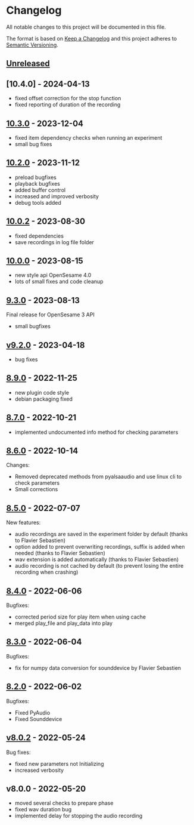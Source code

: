 # Changelog

All notable changes to this project will be documented in this file.

The format is based on [Keep a Changelog](http://keepachangelog.com/en/1.0.0/)
and this project adheres to [Semantic Versioning](http://semver.org/spec/v2.0.0.html).

## [Unreleased]


## [10.4.0] - 2024-04-13

- fixed offset correction for the stop function
- fixed reporting of duration of the recording
    
## [10.3.0] - 2023-12-04

- fixed item dependency checks when running an experiment
- small bug fixes
    
## [10.2.0] - 2023-11-12

- preload bugfixes
- playback bugfixes
- added buffer control
- increased and improved verbosity
- debug tools added
    
## [10.0.2] - 2023-08-30

- fixed dependencies
- save recordings in log file folder
    
## [10.0.0] - 2023-08-15

- new style api OpenSesame 4.0
- lots of small fixes and code cleanup
    
## [9.3.0] - 2023-08-13

Final release for OpenSesame 3 API

- small bugfixes
    
## [v9.2.0] - 2023-04-18

- bug fixes
    
## [8.9.0] - 2022-11-25

- new plugin code style
- debian packaging fixed
    
## [8.7.0] - 2022-10-21

- implemented undocumented info method for checking parameters
    
## [8.6.0] - 2022-10-14

Changes:

- Removed deprecated methods from pyalsaaudio and use linux cli to check parameters
- Small corrections
    
## [8.5.0] - 2022-07-07

New features:

-  audio recordings are saved in the experiment folder by default (thanks to Flavier Sebastien)
-  option added to prevent overwriting recordings, suffix is added when needed (thanks to Flavier Sebastien)
-  wav extension is added automatically (thanks to Flavier Sebastien)
-  audio recording is not cached by default (to prevent losing the entire recording when crashing)
    
## [8.4.0] - 2022-06-06

Bugfixes:

- corrected period size for play item when using cache
- merged play_file and play_data into play
    
## [8.3.0] - 2022-06-04

Bugfixes:

- fix for numpy data conversion for sounddevice by Flavier Sebastien
    
## [8.2.0] - 2022-06-02

Bugfixes:

- Fixed PyAudio
- Fixed Sounddevice
    
## [v8.0.2] - 2022-05-24

Bug fixes:

- fixed new parameters not Initializing
- increased verbosity

## v8.0.0 - 2022-05-20

- moved several checks to prepare phase
- fixed wav duration bug
- implemented delay for stopping the audio recording 

[Unreleased]: https://github.com/dev-jam/opensesame-plugin-audio_low_latency/compare/10.3.0...HEAD
[10.3.0]: https://github.com/dev-jam/opensesame-plugin-audio_low_latency/compare/10.2.0...10.3.0
[10.2.0]: https://github.com/dev-jam/opensesame-plugin-audio_low_latency/compare/10.0.2...10.2.0
[10.0.2]: https://github.com/dev-jam/opensesame-plugin-audio_low_latency/compare/10.0.0...10.0.2
[10.0.0]: https://github.com/dev-jam/opensesame-plugin-audio_low_latency/compare/9.3.0...10.0.0
[9.3.0]: https://github.com/dev-jam/opensesame-plugin-audio_low_latency/compare/v9.2.0...9.3.0
[v9.2.0]: https://github.com/dev-jam/opensesame-plugin-audio_low_latency/compare/8.9.0...v9.2.0
[8.9.0]: https://github.com/dev-jam/opensesame-plugin-audio_low_latency/compare/8.7.0...8.9.0
[8.7.0]: https://github.com/dev-jam/opensesame-plugin-audio_low_latency/compare/8.6.0...8.7.0
[8.6.0]: https://github.com/dev-jam/opensesame-plugin-audio_low_latency/compare/8.5.0...8.6.0
[8.5.0]: https://github.com/dev-jam/opensesame-plugin-audio_low_latency/compare/8.4.0...8.5.0
[8.4.0]: https://github.com/dev-jam/opensesame-plugin-audio_low_latency/compare/8.3.0...8.4.0
[8.3.0]: https://github.com/dev-jam/opensesame-plugin-audio_low_latency/compare/8.2.0...8.3.0
[8.2.0]: https://github.com/dev-jam/opensesame-plugin-audio_low_latency/compare/v8.0.2...8.2.0
[v8.0.2]: https://github.com/dev-jam/opensesame-plugin-audio_low_latency/compare/v8.0.0...v8.0.2
